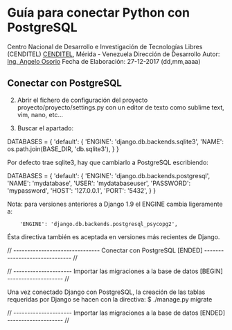 # Guía para conectar Python con PostgreSQL
Centro Nacional de Desarrollo e Investigación de Tecnologías Libres (CENDITEL)
[CENDITEL](https://www.cenditel.gob.ve/), Mérida - Venezuela
Dirección de Desarrollo
Autor: [Ing. Angelo Osorio](https://twitter.com/Engel_PAIN)
Fecha de Elaboración: 27-12-2017 (dd,mm,aaaa)



## Conectar con PostgreSQL








2. Abrir el fichero de configuración del proyecto proyecto/proyecto/settings.py con un editor de
texto como sublime text, vim, nano, etc...

3. Buscar el apartado:

DATABASES = {
    'default': {
        'ENGINE': 'django.db.backends.sqlite3',
        'NAME': os.path.join(BASE_DIR, 'db.sqlite3'),
    }
}

Por defecto trae sqlite3, hay que cambiarlo a PostgreSQL escribiendo:

DATABASES = {
    'default': {
        'ENGINE': 'django.db.backends.postgresql',
        'NAME': 'mydatabase',
        'USER': 'mydatabaseuser',
        'PASSWORD': 'mypassword',
        'HOST': '127.0.0.1',
        'PORT': '5432',
    }
}

Nota: para versiones anteriores a Django 1.9 el ENGINE cambia ligeramente a:

        'ENGINE': 'django.db.backends.postgresql_psycopg2',

Ésta directiva también es aceptada en versiones más recientes de Django.


// ------------------------------- Conectar con PostgreSQL [ENDED] ------------------------------ //



// --------------------- Importar las migraciones a la base de datos [BEGIN] -------------------- //

Una vez conectado Django con PostgreSQL, la creación de las tablas requeridas por Django se hacen
con la directiva:
  $ ./manage.py migrate

// --------------------- Importar las migraciones a la base de datos [ENDED] -------------------- //